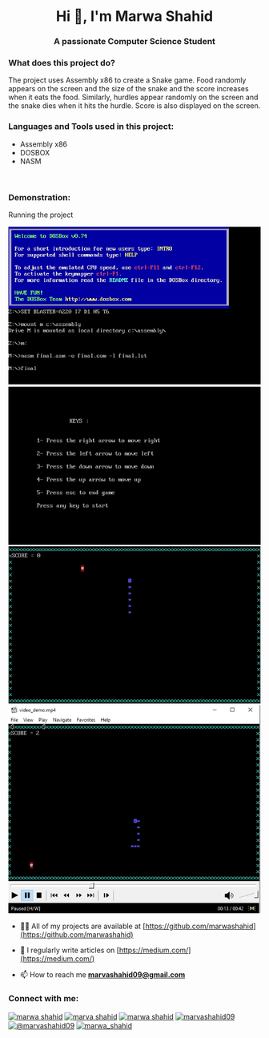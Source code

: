 <h1 align="center">Hi 👋, I'm Marwa Shahid</h1>
<h3 align="center">A passionate Computer Science Student</h3>
<h3>What does this project do?</h3>
<p>The project uses Assembly x86 to create a Snake game. Food randomly appears on the screen and the size of the snake and the score increases when it eats the food. Similarly, hurdles appear randomly on the screen and the snake dies when it hits the hurdle. Score is also displayed on the screen.
</p>

<h3 align="left">Languages and Tools used in this project:</h3>
<ul>
  <li>Assembly x86</li>
  <li>DOSBOX</li>
  <li>NASM</li>
</ul>
<br>
<h3>Demonstration:</h3>
<p>Running the project</p>
<img src="images/run.png">
<img src="images/keys.png">
<img src= "images/game.png">
<img src= "images/score.png">
<br>

- 👨‍💻 All of my projects are available at [https://github.com/marwashahid](https://github.com/marwashahid)

- 📝 I regularly write articles on [https://medium.com/](https://medium.com/)

- 📫 How to reach me **marvashahid09@gmail.com**

<h3 align="left">Connect with me:</h3>
<p align="left">
<a href="https://linkedin.com/in/marwa shahid" target="blank"><img align="center" src="https://raw.githubusercontent.com/rahuldkjain/github-profile-readme-generator/master/src/images/icons/Social/linked-in-alt.svg" alt="marwa shahid" height="30" width="40" /></a>
<a href="https://stackoverflow.com/users/marva shahid" target="blank"><img align="center" src="https://raw.githubusercontent.com/rahuldkjain/github-profile-readme-generator/master/src/images/icons/Social/stack-overflow.svg" alt="marva shahid" height="30" width="40" /></a>
<a href="https://kaggle.com/marwa shahid" target="blank"><img align="center" src="https://raw.githubusercontent.com/rahuldkjain/github-profile-readme-generator/master/src/images/icons/Social/kaggle.svg" alt="marwa shahid" height="30" width="40" /></a>
<a href="https://medium.com/marvashahid09" target="blank"><img align="center" src="https://raw.githubusercontent.com/rahuldkjain/github-profile-readme-generator/master/src/images/icons/Social/medium.svg" alt="marvashahid09" height="30" width="40" /></a>
<a href="https://www.hackerrank.com/@marvashahid09" target="blank"><img align="center" src="https://raw.githubusercontent.com/rahuldkjain/github-profile-readme-generator/master/src/images/icons/Social/hackerrank.svg" alt="@marvashahid09" height="30" width="40" /></a>
<a href="https://www.leetcode.com/marwa_shahid" target="blank"><img align="center" src="https://raw.githubusercontent.com/rahuldkjain/github-profile-readme-generator/master/src/images/icons/Social/leet-code.svg" alt="marwa_shahid" height="30" width="40" /></a>
</p>





